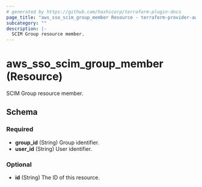 ```yaml
---
# generated by https://github.com/hashicorp/terraform-plugin-docs
page_title: "aws_sso_scim_group_member Resource - terraform-provider-aws-sso-scim"
subcategory: ""
description: |-
  SCIM Group resource member.
---
```


# aws_sso_scim_group_member (Resource)

SCIM Group resource member.



<!-- schema generated by tfplugindocs -->
## Schema

### Required

- **group_id** (String) Group identifier.
- **user_id** (String) User identifier.

### Optional

- **id** (String) The ID of this resource.


